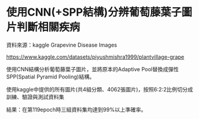 # 使用CNN(+SPP結構)分辨葡萄藤葉子圖片判斷相關疾病

資料來源：kaggle Grapevine Disease Images

https://www.kaggle.com/datasets/piyushmishra1999/plantvillage-grape

使用CNN結構分析葡萄藤葉子圖片，並將原本的Adaptive Pool替換成彈性SPP(Spatial Pyramid Pooling)結構。

使用kaggle中提供的所有圖片(共4組分類、4062張圖片)，按照6:2:2比例切分成訓練、驗證與測試資料集

結果：在第119epoch時三組資料集均達到99%以上準確率。
